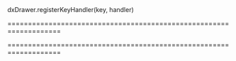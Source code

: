 <!--id-->dxDrawer.registerKeyHandler(key, handler)<!--/id-->
===================================================================
<!--hidden--><!--/hidden-->
===================================================================


